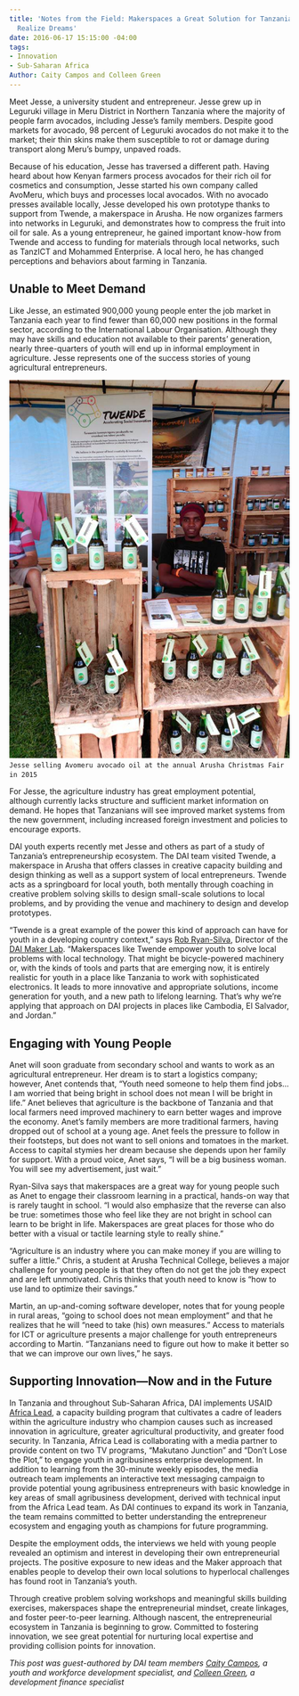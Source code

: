 ```yaml
---
title: 'Notes from the Field: Makerspaces a Great Solution for Tanzanian Youth to
  Realize Dreams'
date: 2016-06-17 15:15:00 -04:00
tags:
- Innovation
- Sub-Saharan Africa
Author: Caity Campos and Colleen Green
---
```


Meet Jesse, a university student and entrepreneur. Jesse grew up in Leguruki village in Meru District in Northern Tanzania where the majority of people farm avocados, including Jesse’s family members. Despite good markets for avocado, 98 percent of Leguruki avocados do not make it to the market; their thin skins make them susceptible to rot or damage during transport along Meru’s bumpy, unpaved roads.

<!--more-->

Because of his education, Jesse has traversed a different path. Having heard about how Kenyan farmers process avocados for their rich oil for cosmetics and consumption, Jesse started his own company called AvoMeru, which buys and processes local avocados. With no avocado presses available locally, Jesse developed his own prototype thanks to support from Twende, a makerspace in Arusha. He now organizes farmers into networks in Leguruki, and demonstrates how to compress the fruit into oil for sale. As a young entrepreneur, he gained important know-how from Twende and access to funding for materials through local networks, such as TanzICT and Mohammed Enterprise. A local hero, he has changed perceptions and behaviors about farming in Tanzania.

## Unable to Meet Demand

Like Jesse, an estimated 900,000 young people enter the job market in Tanzania each year to find fewer than 60,000 new positions in the formal sector, according to the International Labour Organisation. Although they may have skills and education not available to their parents’ generation, nearly three-quarters of youth will end up in informal employment in agriculture. Jesse represents one of the success stories of young agricultural entrepreneurs.

![avomeru_christmasfair.jpg](/uploads/avomeru_christmasfair.jpg)
`Jesse selling Avomeru avocado oil at the annual Arusha Christmas Fair in 2015`

For Jesse, the agriculture industry has great employment potential, although currently lacks structure and sufficient market information on demand. He hopes that Tanzanians will see improved market systems from the new government, including increased foreign investment and policies to encourage exports.

DAI youth experts recently met Jesse and others as part of a study of Tanzania’s entrepreneurship ecosystem. The DAI team visited Twende, a makerspace in Arusha that offers classes in creative capacity building and design thinking as well as a support system of local entrepreneurs. Twende acts as a springboard for local youth, both mentally through coaching in creative problem solving skills to design small-scale solutions to local problems, and by providing the venue and machinery to design and develop prototypes.

“Twende is a great example of the power this kind of approach can have for youth in a developing country context,” says [Rob Ryan-Silva](http://dai.com/who-we-are/our-team/robert-ryan-silva), Director of the [DAI Maker Lab](http://dai.com/our-work/solutions/dai-maker-lab). “Makerspaces like Twende empower youth to solve local problems with local technology. That might be bicycle-powered machinery or, with the kinds of tools and parts that are emerging now, it is entirely realistic for youth in a place like Tanzania to work with sophisticated electronics. It leads to more innovative and appropriate solutions, income generation for youth, and a new path to lifelong learning. That’s why we’re applying that approach on DAI projects in places like Cambodia, El Salvador, and Jordan.”

## Engaging with Young People

Anet will soon graduate from secondary school and wants to work as an agricultural entrepreneur. Her dream is to start a logistics company; however, Anet contends that, “Youth need someone to help them find jobs… I am worried that being bright in school does not mean I will be bright in life.” Anet believes that agriculture is the backbone of Tanzania and that local farmers need improved machinery to earn better wages and improve the economy. Anet’s family members are more traditional farmers, having dropped out of school at a young age. Anet feels the pressure to follow in their footsteps, but does not want to sell onions and tomatoes in the market. Access to capital stymies her dream because she depends upon her family for support. With a proud voice, Anet says, “I will be a big business woman. You will see my advertisement, just wait.”

Ryan-Silva says that makerspaces are a great way for young people such as Anet to engage their classroom learning in a practical, hands-on way that is rarely taught in school. “I would also emphasize that the reverse can also be true: sometimes those who feel like they are not bright in school can learn to be bright in life. Makerspaces are great places for those who do better with a visual or tactile learning style to really shine.”

“Agriculture is an industry where you can make money if you are willing to suffer a little.” Chris, a student at Arusha Technical College, believes a major challenge for young people is that they often do not get the job they expect and are left unmotivated. Chris thinks that youth need to know is “how to use land to optimize their savings.”

Martin, an up-and-coming software developer, notes that for young people in rural areas, “going to school does not mean employment” and that he realizes that he will “need to take (his) own measures.” Access to materials for ICT or agriculture presents a major challenge for youth entrepreneurs according to Martin. “Tanzanians need to figure out how to make it better so that we can improve our own lives,” he says.

## Supporting Innovation—Now and in the Future

In Tanzania and throughout Sub-Saharan Africa, DAI implements USAID [Africa Lead](http://dai.com/our-work/projects/africa%E2%80%94africa-lead-ii), a capacity building program that cultivates a cadre of leaders within the agriculture industry who champion causes such as increased innovation in agriculture, greater agricultural productivity, and greater food security. In Tanzania, Africa Lead is collaborating with a media partner to provide content on two TV programs, “Makutano Junction” and “Don’t Lose the Plot,” to engage youth in agribusiness enterprise development. In addition to learning from the 30-minute weekly episodes, the media outreach team implements an interactive text messaging campaign to provide potential young agribusiness entrepreneurs with basic knowledge in key areas of small agribusiness development, derived with technical input from the Africa Lead team. As DAI continues to expand its work in Tanzania, the team remains committed to better understanding the entrepreneur ecosystem and engaging youth as champions for future programming.

Despite the employment odds, the interviews we held with young people revealed an optimism and interest in developing their own entrepreneurial projects. The positive exposure to new ideas and the Maker approach that enables people to develop their own local solutions to hyperlocal challenges has found root in Tanzania’s youth.

Through creative problem solving workshops and meaningful skills building exercises, makerspaces shape the entrepreneurial mindset, create linkages, and foster peer-to-peer learning. Although nascent, the entrepreneurial ecosystem in Tanzania is beginning to grow. Committed to fostering innovation, we see great potential for nurturing local expertise and providing collision points for innovation.

<aside><em>This post was guest-authored by DAI team members <a href="https://www.linkedin.com/in/caity-campos-32235064?authType=NAME_SEARCH&authToken=19_W&locale=en_US&trk=tyah&trkInfo=clickedVertical%3Amynetwork%2CclickedEntityId%3A227785418%2CauthType%3ANAME_SEARCH%2Cidx%3A1-1-1%2CtarId%3A1466454127582%2Ctas%3Acaity%20cam">Caity Campos</a>, a youth and workforce development specialist, and <a href="https://www.linkedin.com/in/colleen-green-6170081?authType=NAME_SEARCH&authToken=tmi-&locale=en_US&trk=tyah&trkInfo=clickedVertical%3Amynetwork%2CclickedEntityId%3A3000691%2CauthType%3ANAME_SEARCH%2Cidx%3A1-1-1%2CtarId%3A1466454153170%2Ctas%3Acolleen%20green">Colleen Green</a>, a development finance specialist</em></aside>